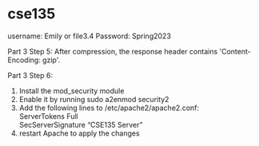# cse135
username: Emily    or    file3.4
Password: Spring2023

Part 3 Step 5: 
After compression, the response header contains 'Content-Encoding: gzip'.

Part 3 Step 6: 
1. Install the mod_security module
2. Enable it by running sudo a2enmod security2
3. Add the following lines to /etc/apache2/apache2.conf:\
   ServerTokens Full\
   SecServerSignature “CSE135 Server”
4. restart Apache to apply the changes